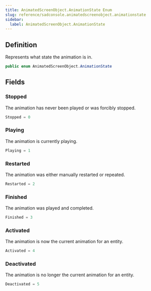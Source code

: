 ```yaml
---
title: AnimatedScreenObject.AnimationState Enum
slug: reference/sadconsole.animatedscreenobject.animationstate
sidebar:
  label: AnimatedScreenObject.AnimationState
---
```

## Definition

Represents what state the animation is in.

```csharp title="C#"
public enum AnimatedScreenObject.AnimationState
```


## Fields

### Stopped

The animation has never been played or was forcibly stopped.

```csharp title="C#"
Stopped = 0
```

### Playing

The animation is currently playing.

```csharp title="C#"
Playing = 1
```

### Restarted

The animation was either manually restarted or repeated.

```csharp title="C#"
Restarted = 2
```

### Finished

The animation was played and completed.

```csharp title="C#"
Finished = 3
```

### Activated

The animation is now the current animation for an entity.

```csharp title="C#"
Activated = 4
```

### Deactivated

The animation is no longer the current animation for an entity.

```csharp title="C#"
Deactivated = 5
```